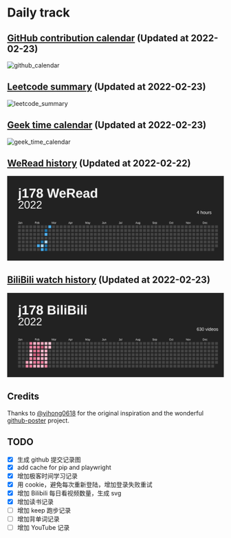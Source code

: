 # Daily track

## [GitHub contribution calendar](https://github.com/j178) (Updated at 2022-02-23)
![github_calendar](https://s2.loli.net/2022/02/23/zSZamhpvb6N8cwA.png)

## [Leetcode summary](https://leetcode-cn.com/u/j178) (Updated at 2022-02-23)
![leetcode_summary](https://s2.loli.net/2022/02/23/A2FQwquji6fBSDt.png)

## [Geek time calendar](https://time.geekbang.org/) (Updated at 2022-02-23)
![geek_time_calendar](https://s2.loli.net/2022/02/23/CU7S1iWzd3JhZuV.png)

## [WeRead history](https://weread.qq.com) (Updated at 2022-02-22)
![weread_history](./data/weread_history.svg)

## [BiliBili watch history](https://bilibili.com) (Updated at 2022-02-23)
![bilibili_history](./data/bilibili_history.svg)


## Credits
Thanks to [@yihong0618](https://github.com/yihong0618) for the original inspiration and the wonderful [github-poster](https://github.com/yihong0618/GitHubPoster) project.


## TODO
- [x] 生成 github 提交记录图
- [x] add cache for pip and playwright
- [x] 增加极客时间学习记录
- [x] 用 cookie，避免每次重新登陆，增加登录失败重试
- [x] 增加 Bilibili 每日看视频数量，生成 svg
- [x] 增加读书记录
- [ ] 增加 keep 跑步记录
- [ ] 增加背单词记录
- [ ] 增加 YouTube 记录

